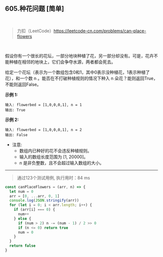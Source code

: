 
## 605.种花问题 [简单]

<br />

> 力扣（LeetCode）https://leetcode-cn.com/problems/can-place-flowers

<br />

假设你有一个很长的花坛，一部分地块种植了花，另一部分却没有。可是，花卉不能种植在相邻的地块上，它们会争夺水源，两者都会死去。

给定一个花坛（表示为一个数组包含0和1，其中0表示没种植花，1表示种植了花），和一个数 n 。能否在不打破种植规则的情况下种入 n 朵花？能则返回True，不能则返回False。

**示例 1:**

```
输入: flowerbed = [1,0,0,0,1], n = 1
输出: True
```

**示例 2:**

```
输入: flowerbed = [1,0,0,0,1], n = 2
输出: False
```

- 注意:
  - 数组内已种好的花不会违反种植规则。
  - 输入的数组长度范围为 [1, 20000]。
  - n 是非负整数，且不会超过输入数组的大小。

---

> 通过123个测试用例, 执行用时：84 ms

```js
const canPlaceFlowers = (arr, n) => {
  let num = 0
  arr = [0, ...arr, 0, 1]
  console.log(JSON.stringify(arr))
  for (let i = 0; i < arr.length; i++) {
    if (arr[i] === 0) {
      num++
    } else {
      if (num > 2) n -= (num - 1) / 2 >> 0
      if (n <= 0) return true
      num = 0
    }
  }
  return false
}
```